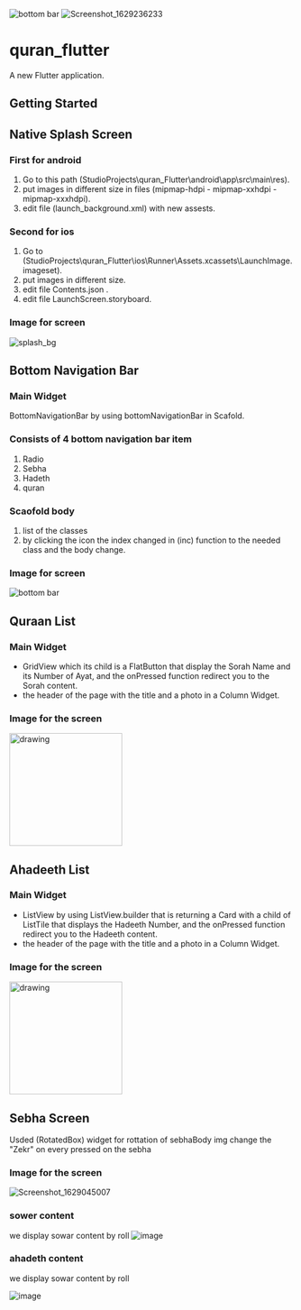 ![bottom bar](https://user-images.githubusercontent.com/61477146/129804894-c9c41952-5819-4e58-8c16-3b24d08925da.png)
![Screenshot_1629236233](https://user-images.githubusercontent.com/61477146/129804910-75c2860c-d999-4d89-b9e4-eea844f0a501.png)

# quran_flutter

A new Flutter application.

## Getting Started
## Native Splash Screen

### First for android 
1. Go to this path (StudioProjects\quran_Flutter\android\app\src\main\res).
2. put images in different size in files (mipmap-hdpi - mipmap-xxhdpi - mipmap-xxxhdpi).
3. edit file (launch_background.xml) with new assests.

### Second for ios
1. Go to (StudioProjects\quran_Flutter\ios\Runner\Assets.xcassets\LaunchImage.imageset).
2. put images in different size.
3. edit file Contents.json .
4. edit file LaunchScreen.storyboard.

### Image for screen
![splash_bg](https://user-images.githubusercontent.com/66642836/129480076-dc52121f-3499-42e6-94b9-93dd7d363f8a.png)

## Bottom Navigation Bar

### Main Widget
BottomNavigationBar by using bottomNavigationBar in Scafold.

### Consists of 4 bottom navigation bar item
1. Radio
2. Sebha
3. Hadeth
4. quran

### Scaofold body
1. list of the classes
2. by clicking the icon the index changed in (inc) function to the needed class and the body change.

### Image for screen
![bottom bar](https://user-images.githubusercontent.com/61477146/129481287-0167362e-eb91-434c-bcc0-87a7a443f479.png)


## Quraan List

### Main Widget
* GridView which its child is a FlatButton that display the Sorah Name and its Number of Ayat, and the onPressed function redirect you to the Sorah content.
* the header of the page with the title and a photo in a Column Widget.

### Image for the screen
<img src="https://user-images.githubusercontent.com/45634921/129483294-8b489110-ae5d-438a-ae53-2c6fefc27b8b.jpg" alt="drawing" width="200"/>


## Ahadeeth List

### Main Widget
* ListView by using ListView.builder that is returning a Card with a child of ListTile that displays the Hadeeth Number, and the onPressed function redirect you to the Hadeeth content.
* the header of the page with the title and a photo in a Column Widget.

### Image for the screen
<img src="https://user-images.githubusercontent.com/45634921/129483574-bd641658-f8d6-4dae-b6c9-2d09c6a5e288.jpg" alt="drawing" width="200"/>


## Sebha Screen
Usded (RotatedBox) widget for rottation of sebhaBody img
change the "Zekr" on every pressed on the sebha

### Image for the screen
![Screenshot_1629045007](https://user-images.githubusercontent.com/61477146/129485586-265a3d98-ffea-4ee3-80bb-7587d9d97491.png)

### sower content

we display sowar content by roll
![image](https://user-images.githubusercontent.com/60001834/129487277-8eff7790-4dc1-4fd6-a471-0ac19fa94758.png)



### ahadeth content

we display sowar content by roll


![image](https://user-images.githubusercontent.com/60001834/129487329-90626f1f-e42c-4360-b2f4-25db6f5af93e.png)
